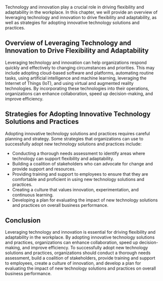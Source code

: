
Technology and innovation play a crucial role in driving flexibility and adaptability in the workplace. In this chapter, we will provide an overview of leveraging technology and innovation to drive flexibility and adaptability, as well as strategies for adopting innovative technology solutions and practices.

Overview of Leveraging Technology and Innovation to Drive Flexibility and Adaptability
--------------------------------------------------------------------------------------

Leveraging technology and innovation can help organizations respond quickly and effectively to changing circumstances and priorities. This may include adopting cloud-based software and platforms, automating routine tasks, using artificial intelligence and machine learning, leveraging the Internet of Things (IoT), and using virtual and augmented reality technologies. By incorporating these technologies into their operations, organizations can enhance collaboration, speed up decision-making, and improve efficiency.

Strategies for Adopting Innovative Technology Solutions and Practices
---------------------------------------------------------------------

Adopting innovative technology solutions and practices requires careful planning and strategy. Some strategies that organizations can use to successfully adopt new technology solutions and practices include:

* Conducting a thorough needs assessment to identify areas where technology can support flexibility and adaptability.
* Building a coalition of stakeholders who can advocate for change and provide support and resources.
* Providing training and support to employees to ensure that they are comfortable and proficient in using new technology solutions and practices.
* Creating a culture that values innovation, experimentation, and continuous learning.
* Developing a plan for evaluating the impact of new technology solutions and practices on overall business performance.

Conclusion
----------

Leveraging technology and innovation is essential for driving flexibility and adaptability in the workplace. By adopting innovative technology solutions and practices, organizations can enhance collaboration, speed up decision-making, and improve efficiency. To successfully adopt new technology solutions and practices, organizations should conduct a thorough needs assessment, build a coalition of stakeholders, provide training and support to employees, create a culture of innovation, and develop a plan for evaluating the impact of new technology solutions and practices on overall business performance.
